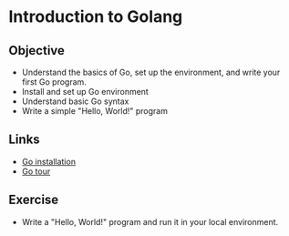 # Introduction to Golang

## Objective
 - Understand the basics of Go, set up the environment, and write your first Go program.
 - Install and set up Go environment
 - Understand basic Go syntax
 - Write a simple "Hello, World!" program

## Links
 - [Go installation](https://golang.org/doc/install)
 - [Go tour](https://tour.golang.org/welcome/1)

## Exercise
 - Write a "Hello, World!" program and run it in your local environment.